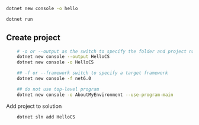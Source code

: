 
```bash
dotnet new console -o hello

dotnet run
```


## Create project

```bash
    # -o or --output as the switch to specify the folder and project name
    dotnet new console --output HelloCS
    dotnet new console -o HelloCS

    ## -f or --framework switch to specify a target framework
    dotnet new console -f net6.0

    ## do not use top-level program
    dotnet new console -o AboutMyEnvironment --use-program-main
```

Add project to solution
```bash
    dotnet sln add HelloCS
``` 
